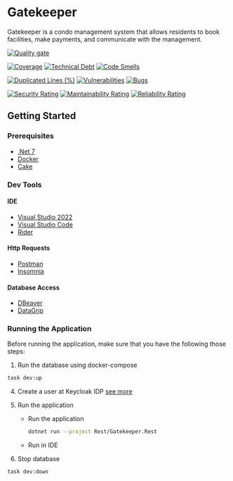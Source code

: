 # Gatekeeper
Gatekeeper is a condo management system that allows residents to book facilities, make payments, and communicate with the management.

[![Quality gate](https://sonarcloud.io/api/project_badges/quality_gate?project=fwfurtado_Gatekeeper)](https://sonarcloud.io/summary/new_code?id=fwfurtado_Gatekeeper)

[![Coverage](https://sonarcloud.io/api/project_badges/measure?project=fwfurtado_Gatekeeper&metric=coverage)](https://sonarcloud.io/summary/new_code?id=fwfurtado_Gatekeeper)
[![Technical Debt](https://sonarcloud.io/api/project_badges/measure?project=fwfurtado_Gatekeeper&metric=sqale_index)](https://sonarcloud.io/summary/new_code?id=fwfurtado_Gatekeeper)
[![Code Smells](https://sonarcloud.io/api/project_badges/measure?project=fwfurtado_Gatekeeper&metric=code_smells)](https://sonarcloud.io/summary/new_code?id=fwfurtado_Gatekeeper)

[![Duplicated Lines (%)](https://sonarcloud.io/api/project_badges/measure?project=fwfurtado_Gatekeeper&metric=duplicated_lines_density)](https://sonarcloud.io/summary/new_code?id=fwfurtado_Gatekeeper)
[![Vulnerabilities](https://sonarcloud.io/api/project_badges/measure?project=fwfurtado_Gatekeeper&metric=vulnerabilities)](https://sonarcloud.io/summary/new_code?id=fwfurtado_Gatekeeper)
[![Bugs](https://sonarcloud.io/api/project_badges/measure?project=fwfurtado_Gatekeeper&metric=bugs)](https://sonarcloud.io/summary/new_code?id=fwfurtado_Gatekeeper)

[![Security Rating](https://sonarcloud.io/api/project_badges/measure?project=fwfurtado_Gatekeeper&metric=security_rating)](https://sonarcloud.io/summary/new_code?id=fwfurtado_Gatekeeper)
[![Maintainability Rating](https://sonarcloud.io/api/project_badges/measure?project=fwfurtado_Gatekeeper&metric=sqale_rating)](https://sonarcloud.io/summary/new_code?id=fwfurtado_Gatekeeper)
[![Reliability Rating](https://sonarcloud.io/api/project_badges/measure?project=fwfurtado_Gatekeeper&metric=reliability_rating)](https://sonarcloud.io/summary/new_code?id=fwfurtado_Gatekeeper)


## Getting Started

### Prerequisites
* [.Net 7](https://dotnet.microsoft.com/download/dotnet/7.0)
* [Docker](https://www.docker.com/products/docker-desktop)
* [Cake](https://cakebuild.net/docs/getting-started/setting-up-a-new-scripting-project)

### Dev Tools

#### IDE
* [Visual Studio 2022](https://visualstudio.microsoft.com/downloads/)
* [Visual Studio Code](https://code.visualstudio.com/download)
* [Rider](https://www.jetbrains.com/rider/download)


#### Http Requests
* [Postman](https://www.postman.com/downloads/)
* [Insomnia](https://insomnia.rest/download)

#### Database Access
* [DBeaver](https://dbeaver.io/download/)
* [DataGrip](https://www.jetbrains.com/datagrip/download/)

### Running the Application
Before running the application, make sure that you have the following those steps:

1. Run the database using docker-compose
```bash
task dev:up
```

4. Create a user at Keycloak IDP [see more](Docs/Create-Keycloak-User.md)

5. Run the application
    
   * Run the application
      ```bash
      dotnet run --project Rest/Gatekeeper.Rest
      ```

   * Run in IDE

6. Stop database
```bash
task dev:down
```

